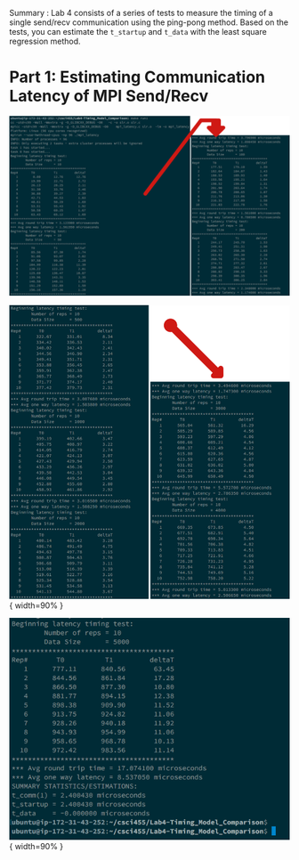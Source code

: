 Summary
  : Lab 4 consists of a series of tests to measure the timing of a single send/recv communication using the ping-pong method. Based on the tests, you can estimate the `t_startup` and `t_data` with the least square regression method.


# Part 1: Estimating Communication Latency of MPI Send/Recv


![Console screenshot (1/3) of `mpi_latency` running with 96 compute nodes](assets/make-run1-cluster-1-horizontal.png)

![Console screenshot (1/3) of `mpi_latency` running with 96 compute nodes](assets/make-run1-cluster-2-horizontal.png){ width=90% }

![Console screenshot (1/3) of `mpi_latency` running with 96 compute nodes. Resulting estimations are `t_startup`=2.4 usec and `t_data`=0.0 usec.](assets/make-run1-cluster-3.png){ width=90% }
